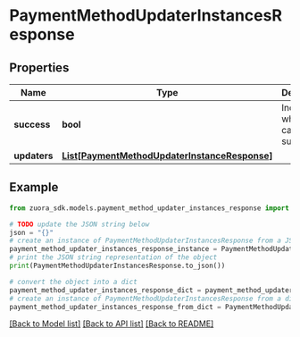 # PaymentMethodUpdaterInstancesResponse


## Properties

Name | Type | Description | Notes
------------ | ------------- | ------------- | -------------
**success** | **bool** | Indicates whether the call is successful. | [optional] 
**updaters** | [**List[PaymentMethodUpdaterInstanceResponse]**](PaymentMethodUpdaterInstanceResponse.md) |  | [optional] 

## Example

```python
from zuora_sdk.models.payment_method_updater_instances_response import PaymentMethodUpdaterInstancesResponse

# TODO update the JSON string below
json = "{}"
# create an instance of PaymentMethodUpdaterInstancesResponse from a JSON string
payment_method_updater_instances_response_instance = PaymentMethodUpdaterInstancesResponse.from_json(json)
# print the JSON string representation of the object
print(PaymentMethodUpdaterInstancesResponse.to_json())

# convert the object into a dict
payment_method_updater_instances_response_dict = payment_method_updater_instances_response_instance.to_dict()
# create an instance of PaymentMethodUpdaterInstancesResponse from a dict
payment_method_updater_instances_response_from_dict = PaymentMethodUpdaterInstancesResponse.from_dict(payment_method_updater_instances_response_dict)
```
[[Back to Model list]](../README.md#documentation-for-models) [[Back to API list]](../README.md#documentation-for-api-endpoints) [[Back to README]](../README.md)


